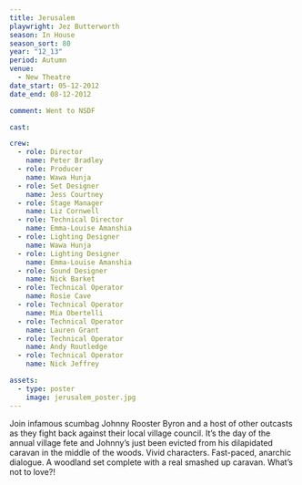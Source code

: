 ```yaml
---
title: Jerusalem
playwright: Jez Butterworth
season: In House
season_sort: 80
year: "12_13"
period: Autumn
venue:
  - New Theatre
date_start: 05-12-2012
date_end: 08-12-2012

comment: Went to NSDF

cast:

crew:
  - role: Director
    name: Peter Bradley
  - role: Producer
    name: Wawa Hunja
  - role: Set Designer
    name: Jess Courtney
  - role: Stage Manager
    name: Liz Cornwell
  - role: Technical Director
    name: Emma-Louise Amanshia
  - role: Lighting Designer
    name: Wawa Hunja
  - role: Lighting Designer
    name: Emma-Louise Amanshia
  - role: Sound Designer
    name: Nick Barket
  - role: Technical Operator
    name: Rosie Cave
  - role: Technical Operator
    name: Mia Obertelli
  - role: Technical Operator
    name: Lauren Grant
  - role: Technical Operator
    name: Andy Routledge
  - role: Technical Operator
    name: Nick Jeffrey

assets:
  - type: poster
    image: jerusalem_poster.jpg
---
```


Join infamous scumbag Johnny Rooster Byron and a host of other outcasts as they fight back against their local village council. It’s the day of the annual village fete and Johnny’s just been evicted from his dilapidated caravan in the middle of the woods. Vivid characters. Fast-paced, anarchic dialogue. A woodland set complete with a real smashed up caravan. What’s not to love?!
